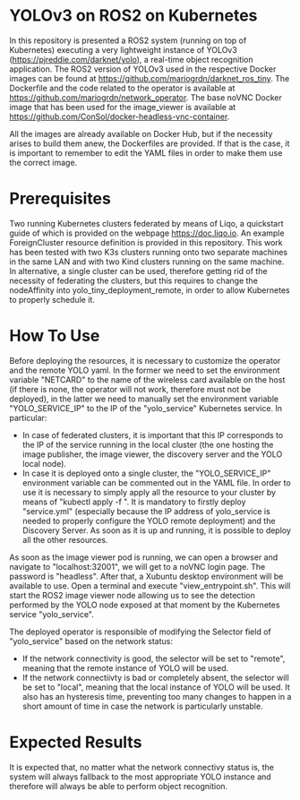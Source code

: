 # YOLOv3 on ROS2 on Kubernetes

In this repository is presented a ROS2 system (running on top of Kubernetes) executing a very lightweight instance of YOLOv3 (https://pjreddie.com/darknet/yolo), a real-time object recognition application.
The ROS2 version of YOLOv3 used in the respective Docker images can be found at https://github.com/mariogrdn/darknet_ros_tiny.
The Dockerfile and the code related to the operator is available at https://github.com/mariogrdn/network_operator.
The base noVNC Docker image that has been used for the image_viewer is available at https://github.com/ConSol/docker-headless-vnc-container.

All the images are already available on Docker Hub, but if the necessity arises to build them anew, the Dockerfiles are provided. If that is the case, it is important to remember to edit the YAML files in order to make them use the correct image.

# Prerequisites

Two running Kubernetes clusters federated by means of Liqo, a quickstart guide of which is provided on the webpage https://doc.liqo.io.
An example ForeignCluster resource definition is provided in this repository. 
This work has been tested with two K3s clusters running onto two separate machines in the same LAN and with two Kind clusters running on the same machine.
In alternative, a single cluster can be used, therefore getting rid of the necessity of federating the clusters, but this requires to change the nodeAffinity into yolo_tiny_deployment_remote, in order to allow Kubernetes to properly schedule it.

# How To Use

Before deploying the resources, it is necessary to customize the operator and the remote YOLO yaml. In the former we need to set the environment variable "NETCARD" to the name of the wireless card available on the host (if there is none, the operator will not work, therefore must not be deployed), in the latter we need to manually set the environment variable "YOLO_SERVICE_IP" to the IP of the "yolo_service" Kubernetes service.
In particular:
  - In case of federated clusters, it is important that this IP corresponds to the IP of the service running in the local cluster (the one hosting the image publisher, the image viewer, the discovery server and the YOLO local node).
  - In case it is deployed onto a single cluster, the "YOLO_SERVICE_IP" environment variable can be commented out in the YAML file.
In order to use it is necessary to simply apply all the resource to your cluster by means of "kubectl apply -f <yamlFile>".
It is mandatory to firstly deploy "service.yml" (especially because the IP address of yolo_service is needed to properly configure the YOLO remote deployment) and the Discovery Server.
As soon as it is up and running, it is possible to deploy all the other resources.

As soon as the image viewer pod is running, we can open a browser and navigate to "localhost:32001", we will get to a noVNC login page. The password is "headless". After that, a Xubuntu desktop environment will be available to use. Open a terminal and execute "view_entrypoint.sh". This will start the ROS2 image viewer node allowing us to see the detection performed by the YOLO node exposed at that moment by the Kubernetes service "yolo_service".

The deployed operator is responsible of modifying the Selector field of "yolo_service" based on the network status:
  - If the network connectivity is good, the selector will be set to "remote", meaning that the remote instance of YOLO will be used.
  - If the network connectiivty is bad or completely absent, the selector will be set to "local", meaning that the local instance of YOLO will be used.
It also has an hysteresis time, preventing too many changes to happen in a short amount of time in case the network is particularly unstable.

# Expected Results

It is expected that, no matter what the network connectivy status is, the system will always fallback to the most appropriate YOLO instance and therefore will always be able to perform object recognition.
